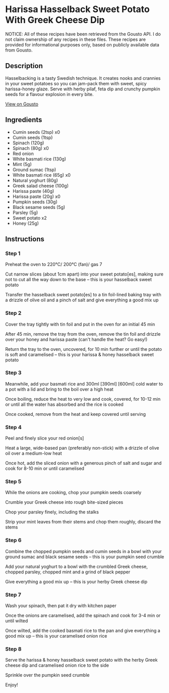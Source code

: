 # Harissa Hasselback Sweet Potato With Greek Cheese Dip

NOTICE: All of these recipes have been retrieved from the Gousto API. I do not claim ownership of any recipes in these files. These recipes are provided for informational purposes only, based on publicly available data from Gousto.

## Description

Hasselbacking is a tasty Swedish technique. It creates nooks and crannies in your sweet potatoes so you can jam-pack them with sweet, spicy harissa-honey glaze. Serve with herby pilaf, feta dip and crunchy pumpkin seeds for a flavour explosion in every bite.


[View on Gousto](https://www.gousto.co.uk/recipes/cookbook/harissa-hasselback-sweet-potato-with-herby-feta)

## Ingredients

- Cumin seeds (2tsp) x0
- Cumin seeds (1tsp)
- Spinach (120g)
- Spinach (80g) x0
- Red onion
- White basmati rice (130g)
- Mint (5g)
- Ground sumac (1tsp)
- White basmati rice (65g) x0
- Natural yoghurt (80g)
- Greek salad cheese (100g)
- Harissa paste (40g)
- Harissa paste (20g) x0
- Pumpkin seeds (30g)
- Black sesame seeds (5g)
- Parsley (5g)
- Sweet potato x2
- Honey (25g)

## Instructions


### Step 1

Preheat the oven to 220°C/ 200°C (fan)/ gas 7

Cut narrow slices (about 1cm apart) into your sweet potato[es], making sure not to cut all the way down to the base – this is your hasselback sweet potato

Transfer the hasselback sweet potato[es] to a tin foil-lined baking tray with a drizzle of olive oil and a pinch of salt and give everything a good mix up


### Step 2

Cover the tray tightly with tin foil and put in the oven for an initial 45 min

After 45 min, remove the tray from the oven, remove the tin foil and drizzle over your honey and harissa paste (can't handle the heat? Go easy!)

Return the tray to the oven, uncovered, for 10 min further or until the potato is soft and caramelised – this is your harissa & honey hasselback sweet potato


### Step 3

Meanwhile, add your basmati rice and 300ml <span class="text-purple">[390ml]</span> <span class="text-danger">[600ml]</span> cold water to a pot with a lid and bring to the boil over a high heat

Once boiling, reduce the heat to very low and cook, covered, for 10-12 min or until all the water has absorbed and the rice is cooked

Once cooked, remove from the heat and keep covered until serving


### Step 4

Peel and finely slice your red onion[s]

Heat a large, wide-based pan (preferably non-stick) with a drizzle of olive oil over a medium-low heat

Once hot, add the sliced onion with a generous pinch of salt and sugar and cook for 8-10 min or until caramelised


### Step 5

While the onions are cooking, chop your pumpkin seeds coarsely 

Crumble your Greek cheese into rough bite-sized pieces

Chop your parsley finely, including the stalks

Strip your mint leaves from their stems and chop them roughly, discard the stems


### Step 6

Combine the chopped pumpkin seeds and cumin seeds in a bowl with your ground sumac and black sesame seeds – this is your pumpkin seed crumble

Add your natural yoghurt to a bowl with the crumbled Greek cheese, chopped parsley, chopped mint and a grind of black pepper

Give everything a good mix up – this is your herby Greek cheese dip


### Step 7

Wash your spinach, then pat it dry with kitchen paper

Once the onions are caramelised, add the spinach and cook for 3-4 min or until wilted

Once wilted, add the cooked basmati rice to the pan and give everything a good mix up – this is your caramelised onion rice

### Step 8

Serve the harissa & honey hasselback sweet potato with the herby Greek cheese dip and caramelised onion rice to the side

Sprinkle over the pumpkin seed crumble

Enjoy!

